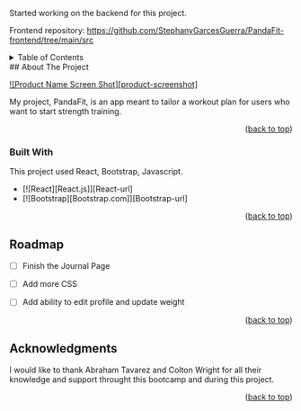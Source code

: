 Started working on the backend for this project. 

Frontend repository: https://github.com/StephanyGarcesGuerra/PandaFit-frontend/tree/main/src

<!-- TABLE OF CONTENTS -->
<details>
  <summary>Table of Contents</summary>
  <ol>
    <li>
      <a href="#about-the-project">About The Project- Panda Fit</a>
      <ul>
        <li><a href="#built-with">Built With</a></li>
      </ul>
    </li>
    <!-- <li>
      <a href="#getting-started">Getting Started</a>
      <ul>
        <li><a href="#prerequisites">Prerequisites</a></li>
        <li><a href="#installation">Installation</a></li>
      </ul>
    </li> -->
    <!-- <li><a href="#usage">Usage</a></li> -->
    <li><a href="#roadmap">Roadmap</a></li>
    <!-- <li><a href="#contributing">Contributing</a></li> -->
    <!-- <li><a href="#license">License</a></li>
    <li><a href="#contact">Contact</a></li> -->
    <li><a href="#acknowledgments">Acknowledgments</a></li>
  </ol>
</details>
<!-- ABOUT THE PROJECT -->
## About The Project

[![Product Name Screen Shot][product-screenshot]](https://example.com)

My project, PandaFit, is an app meant to tailor a workout plan for users who want to start strength training. 

<p align="right">(<a href="#readme-top">back to top</a>)</p>



### Built With

This project used React, Bootstrap, Javascript.

* [![React][React.js]][React-url]
* [![Bootstrap][Bootstrap.com]][Bootstrap-url]


<p align="right">(<a href="#readme-top">back to top</a>)</p>

<!-- ROADMAP -->
## Roadmap

- [ ] Finish the Journal Page
- [ ] Add more CSS
- [ ] Add ability to edit profile and update weight


<p align="right">(<a href="#readme-top">back to top</a>)</p>



<!-- ACKNOWLEDGMENTS -->
## Acknowledgments

I would like to thank Abraham Tavarez and Colton Wright for all their knowledge and support throught this bootcamp and during this project.



<p align="right">(<a href="#readme-top">back to top</a>)</p>
